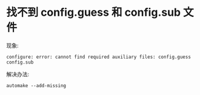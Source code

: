 # 找不到 config.guess 和 config.sub 文件

现象:  

```
configure: error: cannot find required auxiliary files: config.guess config.sub
```

解决办法:  

```
automake --add-missing
```